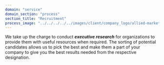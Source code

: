 ```yaml
---
domain: "service"
domain_section: "process"
section_title: "Recruitment"
process_image: "../../../../../images/client/company_logo/allied-marketing.png"
---
```


We take up the charge to conduct ***executive research*** for organizations to provide them with useful resources when required. The sorting of potential candidates allows us to pick the best and make them a part of your company to give you the best results needed from the respective designation.
